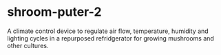 # shroom-puter-2
A climate control device to regulate air flow, temperature, humidity and lighting cycles in a repurposed refridgerator for growing mushrooms and other cultures.
